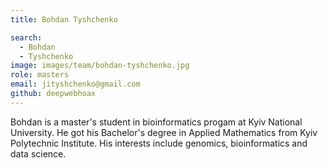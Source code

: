 ```yaml
---
title: Bohdan Tyshchenko

search:
  - Bohdan
  - Tyshchenko
image: images/team/bohdan-tyshchenko.jpg
role: masters
email: jityshchenko@gmail.com
github: deepwebhoax
---
```


Bohdan is a master's student in bioinformatics progam at Kyiv National University. He got his Bachelor's degree in Applied Mathematics from Kyiv Polytechnic Institute. His interests include genomics, bioinformatics and data science.
